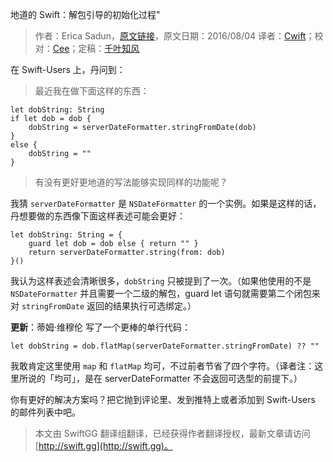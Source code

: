 地道的 Swift：解包引导的初始化过程"

> 作者：Erica Sadun，[原文链接](http://ericasadun.com/2016/08/04/idiomatic-swift-conditional-unwrapping-initialization/)，原文日期：2016/08/04
> 译者：[Cwift](http://weibo.com/277195544)；校对：[Cee](https://github.com/Cee)；定稿：[千叶知风](http://weibo.com/xiaoxxiao)
  










在 Swift-Users 上，丹问到：

> 最近我在做下面这样的东西：

    
    let dobString: String
    if let dob = dob {
        dobString = serverDateFormatter.stringFromDate(dob)
    }
    else {
        dobString = ""
    }

> 有没有更好更地道的写法能够实现同样的功能呢？



我猜 `serverDateFormatter` 是 `NSDateFormatter` 的一个实例。如果是这样的话，丹想要做的东西像下面这样表述可能会更好：

    
    let dobString: String = {
        guard let dob = dob else { return "" }
        return serverDateFormatter.string(from: dob)
    }()

我认为这样表述会清晰很多，`dobString` 只被提到了一次。（如果他使用的不是 `NSDateFormatter` 并且需要一个二级的解包，guard let 语句就需要第二个闭包来对 `stringFromDate` 返回的结果执行可选绑定。）

**更新**：蒂姆·维穆伦 写了一个更棒的单行代码：

    
    let dobString = dob.flatMap(serverDateFormatter.stringFromDate) ?? ""

我敢肯定这里使用 `map` 和 `flatMap` 均可，不过前者节省了四个字符。（译者注：这里所说的「均可」，是在 serverDateFormatter 不会返回可选型的前提下。）

你有更好的解决方案吗？把它抛到评论里、发到推特上或者添加到 Swift-Users 的邮件列表中吧。

> 本文由 SwiftGG 翻译组翻译，已经获得作者翻译授权，最新文章请访问 [http://swift.gg](http://swift.gg)。